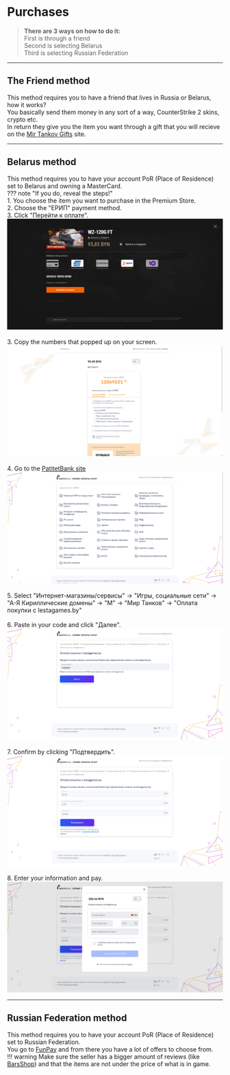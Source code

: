# Purchases

 > **There are 3 ways on how to do it:**    
 > First is through a friend    
 > Second is selecting Belarus  
 > Third is selecting Russian Federation

 ---

## **The Friend method**    

   This method requires you to have a friend that lives in Russia or Belarus, how it works?<br>
   You basically send them money in any sort of a way, CounterStrike 2 skins, crypto etc.<br>
   In return they give you the item you want through a gift that you will recieve on the [Mir Tankov Gifts](https://lesta.ru/shop/gifts/) site.

---

## **Belarus method**

   This method requires you to have your account PoR (Place of Residence) set to Belarus and owning a MasterCard.<br>
??? note "If you do, reveal the steps!"     
      1. You choose the item you want to purchase in the Premium Store.     
      2. Choose the "ЕРИП" payment method.      
      3. Click "Перейти к оплате".      
      ![Premium Store Screenshot](assets/BelarusPurchase1.png)<br>    
      3. Copy the numbers that popped up on your screen.    
      ![ЕРИП Numbers Showing](assets/MethodBelarus1.png)<br>    
      4. Go to the [PatitetBank site](https://erip.paritetbank.by)  
      ![ParitetBank site](assets/MethodBelarus2.png)<br>    
      5. Select "Интернет-магазины/сервисы" -> "Игры, социальные сети" -> "А-Я Кириллические домены" -> "М" -> "Мир Танков" -> "Оплата покупки с lestagames.by"<br>     
      6. Paste in your code and click "Далее".      
      ![PatrietBank code](assets/MethodBelarus3.png)<br>    
      7. Confirm by clicking "Подтвердить".     
      ![PatrietBank confirmation](assets/MethodBelarus4.png)<br>    
      8. Enter your information and pay.
      ![PatrietBank information](assets/MethodBelarus5.png)<br>     

---

## **Russian Federation method**   

   This method requires you to have your account PoR (Place of Residence) set to Russian Federation.<br>
   You go to [FunPay](https://funpay.com/lots/1062/) and from there you have a lot of offers to choose from.<br> 
!!! warning
      Make sure the seller has a bigger amount of reviews (like [BarsShop](https://funpay.com/users/1195807/)) and that the items are not under the price of what is in game.